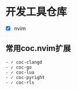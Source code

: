 # 开发工具仓库
- [x] nvim

## 常用coc.nvim扩展
```
- ✓ coc-clangd
- ✓ coc-go
- ✓ coc-lua
- ✓ coc-pyright
- ✓ coc-rls
```
